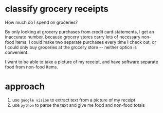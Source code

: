 # classify grocery receipts
How much do I spend on groceries?

By only looking at grocery purchases from credit card statements, I get an
inaccurate number, because grocery stores carry lots of necessary non-food items.
I could make two separate purchases every time I check out, or I could only
buy groceries at the grocery store -- neither option is convenient.

I want to be able to take a picture of my receipt, and have software
separate food from non-food items.

# approach

1. use `google vision` to extract text from a picture of my receipt
2. use `python` to parse the text and give me food and non-food totals
